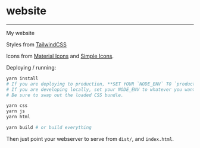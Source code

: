 # website
---

My website

Styles from [TailwindCSS](https://tailwindcss.com/)

Icons from [Material Icons](https://fonts.google.com/icons?selected=Material+Icons) and [Simple Icons](https://simpleicons.org/).


Deploying / running:

```bash
yarn install
# If you are deploying to production, **SET YOUR `NODE_ENV` TO `production`**!!!!
# If you are developing locally, set your NODE_ENV to whatever you want.
# Be sure to swap out the loaded CSS bundle.

yarn css
yarn js
yarn html

yarn build # or build everything
```

Then just point your webserver to serve from `dist/`, and `index.html`.
